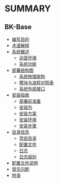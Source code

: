 # SUMMARY

## BK-Base
* [编写目的](Purpose/Purpose.md)
* [术语解释](Term/Term.md)
* [系统概述]()
    * [运营环境](Overview/OperatingEnvironment.md)
    * [系统功能](Overview/SystemFunctions.md)
* [部署结构图]()
    * [系统物理架构](DeploymentDiagram/SystemPhysicalArchitecture.md)
    * [模块与进程对照表](DeploymentDiagram/ModuleandProcessComparison.md)
    * [系统外部接口](DeploymentDiagram/SystemExternalInterface.md)
* [安装指南]()
    * [部署前准备](InstallationGuide/Preparation.md)
    * [安装包](InstallationGuide/Installer.md)
    * [安装方案](InstallationGuide/InstallationGuide.md)
    * [安装环境](InstallationGuide/InstallationEnvironment.md)
    * [安装步骤](InstallationGuide/Step.md)
* [目录信息]()
    * [项目目录](DirectoryGuide/Directory.md)
    * [配置文件](DirectoryGuide/ConfigurationFile.md)
    * [日志](DirectoryGuide/Log.md)
    * [日志级别](DirectoryGuide/LogLevel.md)
* [配置文件说明](ConfigurationDescription/ConfigurationFileDes.md)
* [常见问题](FAQ/FAQ.md)
* [附录](Appendix/Appendix.md)